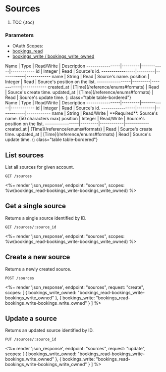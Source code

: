 # Sources

1. TOC
{:toc}

### Parameters
<ul class="nav nav-pills" role="tablist">
  <li class="disabled"><a>OAuth Scopes:</a></li>
  <li class="active"><a href="#bookings_read" role="tab" data-toggle="pill">bookings_read</a></li>
  <li><a href="#bookings_write-bookings_write_owned" role="tab" data-toggle="pill">bookings_write / bookings_write_owned</a></li>
</ul>
<div class="tab-content" markdown="1">
  <div class="tab-pane active" id="bookings_read" markdown="1">
Name             | Type    | Read/Write | Description
-----------------|---------|------------|------------
id               | Integer | Read       | Source's id.
-----------------|---------|------------|------------
name             | String  | Read       | Source's name.
position         | Integer | Read       | Source's position on the list.
-----------------|---------|------------|------------
created_at       | [Time](/reference/enums#formats) | Read       | Source's create time.
updated_at       | [Time](/reference/enums#formats) | Read       | Source's update time.
{: class="table table-bordered"}
  </div>
  <div class="tab-pane" id="bookings_write-bookings_write_owned" markdown="1">
Name             | Type    | Read/Write | Description
-----------------|---------|------------|------------
id               | Integer | Read       | Source's id.
-----------------|---------|------------|------------
name             | String  | Read/Write | **Required**. Source's name. (50 characters max)
position         | Integer | Read/Write | Source's position on the list.
-----------------|---------|------------|------------
created_at       | [Time](/reference/enums#formats) | Read       | Source's create time.
updated_at       | [Time](/reference/enums#formats) | Read       | Source's update time.
{: class="table table-bordered"}
  </div>
</div>

## List sources

List all sources for given account.

~~~
GET /sources
~~~

<%= render 'json_response', endpoint: "sources", scopes: %w(bookings_read-bookings_write-bookings_write_owned) %>

## Get a single source

Returns a single source identified by ID.

~~~
GET /sources/:source_id
~~~

<%= render 'json_response', endpoint: "sources", scopes: %w(bookings_read-bookings_write-bookings_write_owned) %>

## Create a new source

Returns a newly created source.

~~~~
POST /sources
~~~~

<%= render 'json_response', endpoint: "sources", request: "create",
  scopes: [
    { bookings_write_owned: "bookings_read-bookings_write-bookings_write_owned" },
    { bookings_write: "bookings_read-bookings_write-bookings_write_owned" }
  ] %>

## Update a source

Returns an updated source identified by ID.

~~~
PUT /sources/:source_id
~~~

<%= render 'json_response', endpoint: "sources", request: "update",
  scopes: [
    { bookings_write_owned: "bookings_read-bookings_write-bookings_write_owned" },
    { bookings_write: "bookings_read-bookings_write-bookings_write_owned" }
  ] %>
